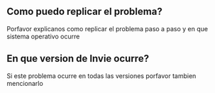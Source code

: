## Como puedo replicar el problema?
Porfavor explicanos como replicar el problema paso a paso y en que sistema operativo ocurre
## En que version de Invie ocurre?
Si este problema ocurre en todas las versiones porfavor tambien mencionarlo
